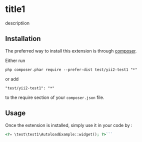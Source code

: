 title1
======
descriptiion

Installation
------------

The preferred way to install this extension is through [composer](http://getcomposer.org/download/).

Either run

```
php composer.phar require --prefer-dist test/yii2-test1 "*"
```

or add

```
"test/yii2-test1": "*"
```

to the require section of your `composer.json` file.


Usage
-----

Once the extension is installed, simply use it in your code by  :

```php
<?= \test\test1\AutoloadExample::widget(); ?>```